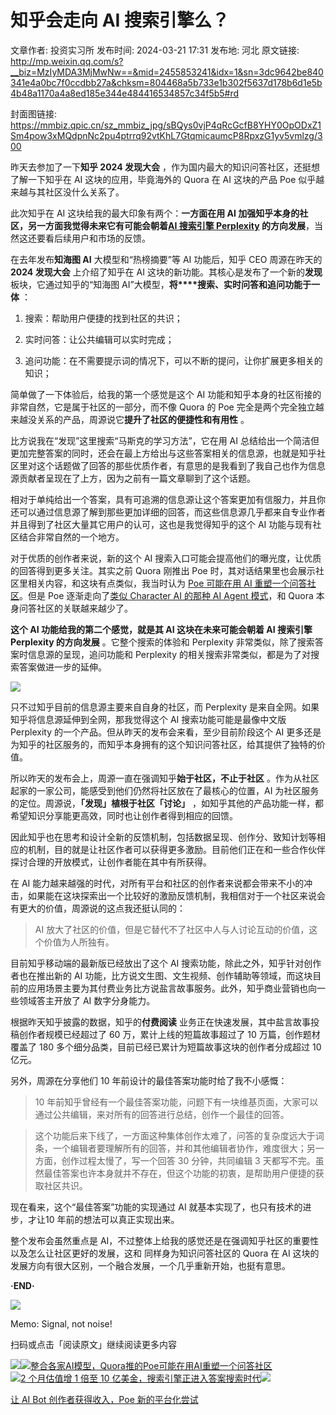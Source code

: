 # 知乎会走向 AI 搜索引擎么？

文章作者: 投资实习所
发布时间: 2024-03-21 17:31
发布地: 河北
原文链接: http://mp.weixin.qq.com/s?__biz=MzIyMDA3MjMwNw==&mid=2455853241&idx=1&sn=3dc9642be840341e4a0bc7f0ccdbb27a&chksm=804468a5b733e1b302f5637d178b6d1e5b4b48a1170a4a8ed185e344e484416534857c34f5b5#rd

封面图链接: https://mmbiz.qpic.cn/sz_mmbiz_jpg/sBQys0vjP4qRcGcfB8YHY0OpODxZ1Sm4pow3xMQdpnNc2pu4ptrrq92vtKhL7GtqmicaumcP8RpxzG1yv5vmlzg/300

昨天去参加了一下**知乎 2024 发现大会** ，作为国内最大的知识问答社区，还挺想了解一下知乎在 AI 这块的应用，毕竟海外的 Quora 在 AI
这块的产品 Poe 似乎越来越与其社区没什么关系了。

此次知乎在 AI 这块给我的最大印象有两个：**一方面在用 AI 加强知乎本身的社区，另一方面我觉得未来它有可能会朝着[AI 搜索引擎
Perplexity](http://mp.weixin.qq.com/s?__biz=MzIyMDA3MjMwNw==&mid=2455853119&idx=1&sn=d20e94f6714b5982f5d8686e1bb7a26f&chksm=80446823b733e13538e7c4cb1547855a286d137b206f1775969810a9510557f4c2f641840206&scene=21#wechat_redirect)
的方向发展**，当然这还要看后续用户和市场的反馈。

在去年发布**知海图 AI** 大模型和“热榜摘要”等 AI 功能后，知乎 CEO 周源在昨天的 **2024 发现大会** 上介绍了知乎在 AI
这块的新功能。其核心是发布了一个新的**发现** 板块，它通过知乎的“知海图 AI”大模型，**将****搜索、实时问答和追问功能于一体** ：

  1. 搜索：帮助用户便捷的找到社区的共识；

  2. 实时问答：让公共编辑可以实时完成；

  3. 追问功能：在不需要提示词的情况下，可以不断的提问，让你扩展更多相关的知识；

简单做了一下体验后，给我的第一个感觉是这个 AI 功能和知乎本身的社区衔接的非常自然，它是属于社区的一部分，而不像 Quora 的 Poe
完全是两个完全独立越来越没关系的产品，周源说它**提升了社区的便捷性和有用性** 。

比方说我在“发现”这里搜索“马斯克的学习方法”，它在用 AI
总结给出一个简洁但更加完整答案的同时，还会在最上方给出与这些答案相关的信息源，也就是知乎社区里对这个话题做了回答的那些优质作者，有意思的是我看到了我自己也作为信息源贡献者呈现在了上方，因为之前有一篇文章聊到了这个话题。

相对于单纯给出一个答案，具有可追溯的信息源让这个答案更加有信服力，并且你还可以通过信息源了解到那些更加详细的回答，而这些信息源几乎都来自专业作者并且得到了社区大量其它用户的认可，这也是我觉得知乎的这个
AI 功能与现有社区结合非常自然的一个地方。

对于优质的创作者来说，新的这个 AI 搜索入口可能会提高他们的曝光度，让优质的回答得到更多关注。其实之前 Quora 刚推出 Poe
时，其对话结果里也会展示社区里相关内容，和这块有点类似，我当时认为 [Poe 可能在用 AI
重塑一个问答社区](http://mp.weixin.qq.com/s?__biz=MzIyMDA3MjMwNw==&mid=2455850483&idx=1&sn=6729f115cba2198c53b8e69c46df5664&chksm=80447defb733f4f9d615ddb68995c447295689bcc90fed8081ab0aeb74e1399f5ee6c5af89bb&scene=21#wechat_redirect)。但是
Poe 逐渐走向了[类似 Character AI 的那种 AI Agent
模式](http://mp.weixin.qq.com/s?__biz=MzIyMDA3MjMwNw==&mid=2455852338&idx=1&sn=04407717d61e72356f3f3c748da0f4a7&chksm=8044652eb733ec38c33b43c99b6e93ee0ff36bd6e5f3db6e0d974fe5e4a90291d29a96024e3f&scene=21#wechat_redirect)，和
Quora 本身问答社区的关联越来越少了。

**这个 AI 功能给我的第二个感觉，就是其 AI 这块在未来可能会朝着 AI 搜索引擎 Perplexity 的方向发展** 。它整个搜索的体验和
Perplexity 非常类似，除了搜索答案时信息源的呈现，追问功能和 Perplexity 的相关搜索非常类似，都是为了对搜索答案做进一步的延伸。

![](https://mmbiz.qpic.cn/sz_mmbiz_jpg/sBQys0vjP4qRcGcfB8YHY0OpODxZ1Sm4yBtgBibtCTK5cib0R6OiaBsX273WN9YNeR7biadUaEWrqLVWynvwvpyvIw/640?wx_fmt=jpeg&from=appmsg)

只不过知乎目前的信息源主要来自自身的社区，而 Perplexity 是来自全网。如果知乎将信息源延伸到全网，那我觉得这个 AI 搜索功能可能是最像中文版
Perplexity 的一个产品。但从昨天的发布会来看，至少目前阶段这个 AI
更多还是为知乎的社区服务的，而知乎本身拥有的这个知识问答社区，给其提供了独特的价值。

所以昨天的发布会上，周源一直在强调知乎**始于社区，不止于社区** 。作为从社区起家的一家公司，能感受到他们仍然将社区放在了最核心的位置，AI
为社区服务的定位。周源说，**「发现」植根于社区「讨论」** ，如知乎其他的产品功能一样，都希望知识分享能更高效，同时也让创作者得到相应的回馈。

因此知乎也在思考和设计全新的反馈机制，包括数据呈现、创作分、致知计划等相应的机制，目的就是让社区作者可以获得更多激励。目前他们正在和一些合作伙伴探讨合理的开放模式，让创作者能在其中有所获得。

在 AI
能力越来越强的时代，对所有平台和社区的创作者来说都会带来不小的冲击，如果能在这块探索出一个比较好的激励反馈机制，我相信对于一个社区来说会有更大的价值，周源说的这点我还挺认同的：

> AI 放大了社区的价值，但是它替代不了社区中人与人讨论互动的价值，这个价值为人所独有。

目前知乎移动端的最新版已经放出了这个 AI 搜索功能，除此之外，知乎针对创作者也在推出新的 AI
功能，比方说文生图、文生视频、创作辅助等领域，而这块目前的应用场景主要为其付费业务比方说盐言故事服务。此外，知乎商业营销也向一些领域答主开放了 AI
数字分身能力。

根据昨天知乎披露的数据，知乎的**付费阅读** 业务正在快速发展，其中盐言故事投稿创作者规模已经超过了 60 万，累计上线的短篇故事超过了 10
万篇，创作题材覆盖了 180 多个细分品类，目前已经已累计为短篇故事这块的创作者分成超过 10 亿元。

另外，周源在分享他们 10 年前设计的最佳答案功能时给了我不小感慨：

> 10 年前知乎曾经有一个最佳答案功能，问题下有一块维基页面，大家可以通过公共编辑，来对所有的回答进行总结，创作一个最佳的回答。

>
> 这个功能后来下线了，一方面这种集体创作太难了，问答的复杂度远大于词条，一个编辑者要理解所有的回答，并和其他编辑者协作，难度很大；另一方面，创作过程太慢了，写一个回答
> 30 分钟，共同编辑 3 天都写不完。虽然最佳答案也许本身就并不存在，但这个功能的初衷，是帮助用户便捷的获取社区共识。

现在看来，这个“最佳答案”功能的实现通过 AI 就基本实现了，也只有技术的进步，才让10 年前的想法可以真正实现出来。

整个发布会虽然重点是 AI，不过整体上给我的感觉还是在强调知乎社区的重要性以及怎么让社区更好的发展，这和 同样身为知识问答社区的 Quora 在 AI
这块的发展方向有很大区别，一个融合发展，一个几乎重新开始，也挺有意思。

**·END·**

![](https://mmbiz.qpic.cn/sz_mmbiz_png/sBQys0vjP4qRcGcfB8YHY0OpODxZ1Sm48XRKWJvSSyXrr5ejcVXuMuhz9XMZLpfvRXnaUhSOZNttf2c6zfpjzA/640?wx_fmt=png&from=appmsg)  

Memo: Signal, not noise!

扫码或点击「阅读原文」继续阅读更多内容

![](https://mmbiz.qpic.cn/mmbiz_png/mrJibAziaMQhQGoNHniac6wGOyRe172dlS0HCYicyjiaCTtly2pULIz6YPNsXeRjoQFSuDYezsia4ibhbAc1X3GKtVRyw/640?wx_fmt=png&wxfrom=5&wx_lazy=1&wx_co=1)[![](https://mmbiz.qpic.cn/mmbiz_jpg/sBQys0vjP4ocv5Sdgm1U5n6icqzib8fWKhnOCo5Z4wKzy0vDdRNXHicQKqn8wlPOw4VF634CLnRLLNwuIzevNlsfA/640?wx_fmt=jpeg)整合各家AI模型，Quora推的Poe可能在用AI重塑一个问答社区](https://mp.weixin.qq.com/s?__biz=MzIyMDA3MjMwNw==&mid=2455850483&idx=1&sn=6729f115cba2198c53b8e69c46df5664&chksm=80447defb733f4f9d615ddb68995c447295689bcc90fed8081ab0aeb74e1399f5ee6c5af89bb&scene=21#wechat_redirect)  
[![](https://mmbiz.qpic.cn/sz_mmbiz_jpg/sBQys0vjP4o3iby5ZASc2eKAEj75P9BgE74MSVUtJRlp8tmwib5uHbQxgFLY6oJZjwBPv17ia56P0b4e8tiaF9Jg0w/640?wx_fmt=jpeg)2
个月估值增 1 倍至 10
亿美金，搜索引擎正进入答案搜索时代](https://mp.weixin.qq.com/s?__biz=MzIyMDA3MjMwNw==&mid=2455853119&idx=1&sn=d20e94f6714b5982f5d8686e1bb7a26f&chksm=80446823b733e13538e7c4cb1547855a286d137b206f1775969810a9510557f4c2f641840206&scene=21#wechat_redirect)[![](https://mmbiz.qpic.cn/sz_mmbiz_jpg/sBQys0vjP4oXeuC7MTyyewmMbYxkpgg8L9WWIz0e6yGftrhhg75y5OwSeWnzWMiaMjx4KicibgdYqtUgmFSkqWBnw/640?wx_fmt=jpeg)](https://mp.weixin.qq.com/s?__biz=MzIyMDA3MjMwNw==&mid=2455852338&idx=1&sn=04407717d61e72356f3f3c748da0f4a7&chksm=8044652eb733ec38c33b43c99b6e93ee0ff36bd6e5f3db6e0d974fe5e4a90291d29a96024e3f&scene=21#wechat_redirect)

[让 AI Bot 创作者获得收入，Poe
新的平台化尝试](https://mp.weixin.qq.com/s?__biz=MzIyMDA3MjMwNw==&mid=2455852338&idx=1&sn=04407717d61e72356f3f3c748da0f4a7&chksm=8044652eb733ec38c33b43c99b6e93ee0ff36bd6e5f3db6e0d974fe5e4a90291d29a96024e3f&scene=21#wechat_redirect)

